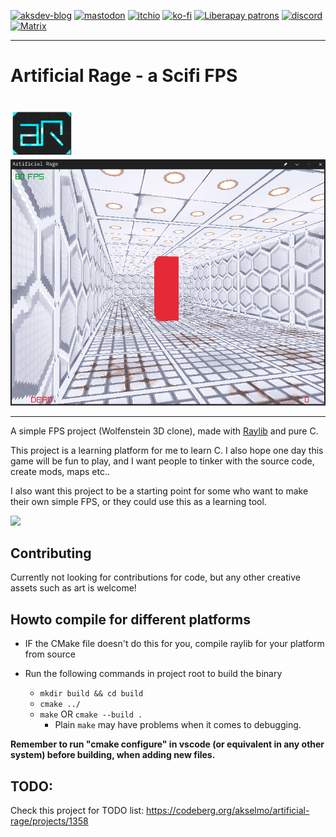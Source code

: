 [![aksdev-blog](https://img.shields.io/badge/blog-akselmo.dev-blue?style=flat-square)](https://akselmo.dev)
[![mastodon](https://img.shields.io/mastodon/follow/106864208846697693?color=%233088D4&domain=https%3A%2F%2Fmastodon.technology&logo=mastodon&style=flat-square&logoColor=white)](https://mastodon.technology/@huntra)
[![itchio](https://img.shields.io/badge/itch.io-akselmo-%23FA5C5C?style=flat-square&logo=itch.io&logoColor=white)](https://akselmo.itch.io/)
[![ko-fi](https://img.shields.io/badge/ko--fi-donate-%23FF5E5B?style=flat-square&logo=ko-fi&logoColor=white)](https://ko-fi.com/L4L57FOPF)
[![Liberapay patrons](https://img.shields.io/liberapay/patrons/akselmo?label=LiberaPay&logo=liberapay&logoColor=ffffff&style=flat-square)](https://liberapay.com/akselmo/)
[![discord](https://img.shields.io/discord/475097536160595979?color=%235865F2&label=aks_dev%20discord&logo=discord&style=flat-square&logoColor=white)](https://discord.gg/PZkYZRx)
[![Matrix](https://img.shields.io/matrix/aksdev-space:matrix.akselmo.dev?color=0dbd8b&label=aks_dev%20matrix&logo=matrix&logoColor=ffffff&server_fqdn=matrix.org&style=flat-square)](https://matrix.to/#/#aksdev-space:matrix.akselmo.dev)

-------

<p align="center">
  <h1> Artificial Rage - a Scifi FPS </h1>
  <br>
  <img src="./other_assets/ar_2.png" width="100"/>
  <br>
  <img alt="Screenshot of Artificial Rage" src="./screenshot.png" />
  <br>
</p>

-------

A simple FPS project (Wolfenstein 3D clone), made with [Raylib](https://www.raylib.com/) and pure C.

This project is a learning platform for me to learn C. I also hope one day this game will be fun to play, and I want
people to tinker with the source code, create mods, maps etc..

I also want this project to be a starting point for some who want to make their own simple FPS, or they could use this
as a learning tool.

<a href="https://codeberg.org/akselmo/artificial-rage"><img src="https://akselmo.dev/assets/images/getitoncodeberg.svg" width="200"></a>

## Contributing

Currently not looking for contributions for code, but any other creative assets such as art is welcome!

## Howto compile for different platforms

* IF the CMake file doesn't do this for you, compile raylib for your platform from source

* Run the following commands in project root to build the binary
    * `mkdir build && cd build`
    * `cmake ../`
    * `make` OR `cmake --build .`
        * Plain `make` may have problems when it comes to debugging.


**Remember to run "cmake configure" in vscode (or equivalent in any other system) before building, when adding new
files.**

## TODO:
Check this project for TODO list: https://codeberg.org/akselmo/artificial-rage/projects/1358


